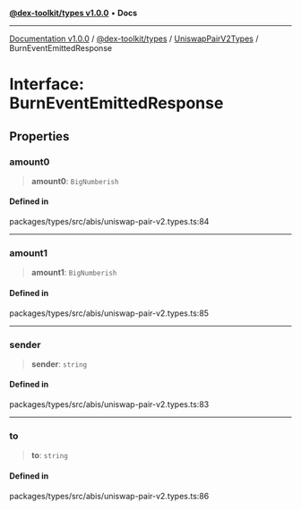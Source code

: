 [**@dex-toolkit/types v1.0.0**](../../../README.md) • **Docs**

***

[Documentation v1.0.0](../../../../../packages.md) / [@dex-toolkit/types](../../../README.md) / [UniswapPairV2Types](../README.md) / BurnEventEmittedResponse

# Interface: BurnEventEmittedResponse

## Properties

### amount0

> **amount0**: `BigNumberish`

#### Defined in

packages/types/src/abis/uniswap-pair-v2.types.ts:84

***

### amount1

> **amount1**: `BigNumberish`

#### Defined in

packages/types/src/abis/uniswap-pair-v2.types.ts:85

***

### sender

> **sender**: `string`

#### Defined in

packages/types/src/abis/uniswap-pair-v2.types.ts:83

***

### to

> **to**: `string`

#### Defined in

packages/types/src/abis/uniswap-pair-v2.types.ts:86
